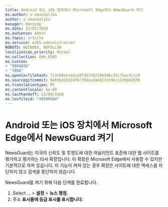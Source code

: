 ```yaml
---
title: Android 또는 iOS 장치에서 Microsoft Edge에서 NewsGuard 켜기
ms.author: v-smandalika
author: v-smandalika
manager: dansimp
ms.date: 12/03/2020
ms.audience: Admin
ms.topic: article
ms.service: o365-administration
ROBOTS: NOINDEX, NOFOLLOW
localization_priority: Normal
ms.collection: Adm_O365
ms.custom:
- "9004028"
- "7098"
ms.openlocfilehash: 7c3cb0eecb2ce073637623062d6c15c7bac4c1c9
ms.sourcegitcommit: 94036315916fbc79dca2a692c2e9bc1139dd28f6
ms.translationtype: MT
ms.contentlocale: ko-KR
ms.lasthandoff: 12/08/2020
ms.locfileid: "49599504"
---
```

# <a name="turn-on-newsguard-in-microsoft-edge-on-an-android-or-ios-device"></a>Android 또는 iOS 장치에서 Microsoft Edge에서 NewsGuard 켜기

NewsGuard는 미국의 신뢰도 및 투명도에 대한 저널리언트 표준에 대한 웹 사이트를 평가하고 평가하는 타사 확장입니다. 이 확장은 Microsoft Edge에서 사용할 수 있지만 기본적으로 꺼져 있습니다. 이 기능이 켜져 있는 경우 확장은 사이트에 대한 액세스를 차단하지 않고 검색을 중단하지 않습니다.

NewsGuard를 켜기 위해 다음 단계를 완료합니다.
1. Select ... > **설정**  >  **뉴스 평점.**
2. 주소 **표시줄에 등급 표시를 표시합니다.**